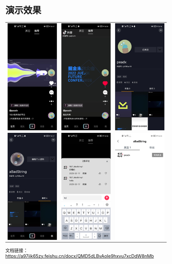 # 演示效果

<table>
  <tr>
    <td><img src="resource/image/1.jpg" width="300px" /></td>
    <td><img src="resource/image/2.jpg" width="300px" /></td>
    <td><img src="resource/image/3.jpg" width="300px" /></td>
  </tr>
  <tr>
    <td><img src="resource/image/4.jpg" width="300px" /></td>
    <td><img src="resource/image/5.jpg" width="300px" /></td>
    <td><img src="resource/image/6.jpg" width="300px" /></td>
  </tr>
</table>

文档链接：https://a97iik65zy.feishu.cn/docx/QMD5dLBvAoIe9hxvu7xcDdW8nMb
